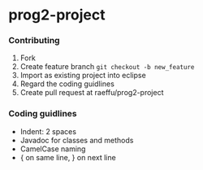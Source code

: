 # prog2-project

### Contributing
1. Fork
2. Create feature branch `` git checkout -b new_feature ``
3. Import as existing project into eclipse
4. Regard the coding guidlines
5. Create pull request at raeffu/prog2-project

### Coding guidlines
* Indent: 2 spaces
* Javadoc for classes and methods
* CamelCase naming
* { on same line, } on next line

